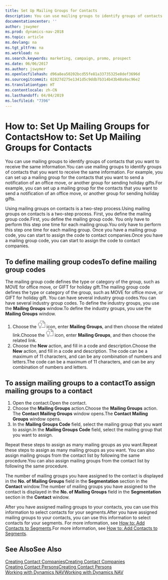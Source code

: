 ```yaml
---
title: Set Up Mailing Groups for Contacts
description: You can use mailing groups to identify groups of contacts that you want to receive the same information, for example, for a marketing campaign or promo.
documentationcenter: ''
author: jswymer
ms.prod: dynamics-nav-2018
ms.topic: article
ms.devlang: na
ms.tgt_pltfrm: na
ms.workload: na
ms.search.keywords: marketing, campaign, promo, prospect
ms.date: 06/06/2017
ms.author: jswymer
ms.openlocfilehash: d96a8ea50202bcd55fe81a33735325e8def3696d
ms.sourcegitcommit: 02827d275e1341d5c9ddb7b314b43b48a9ac96e2
ms.translationtype: HT
ms.contentlocale: zh-CN
ms.lasthandoff: 04/04/2019
ms.locfileid: "7396"
---
```

# <a name="how-to-set-up-mailing-groups-for-contacts"></a><span data-ttu-id="2c0c5-103">How to: Set Up Mailing Groups for Contacts</span><span class="sxs-lookup"><span data-stu-id="2c0c5-103">How to: Set Up Mailing Groups for Contacts</span></span>
<span data-ttu-id="2c0c5-104">You can use mailing groups to identify groups of contacts that you want to receive the same information.</span><span class="sxs-lookup"><span data-stu-id="2c0c5-104">You can use mailing groups to identify groups of contacts that you want to receive the same information.</span></span> <span data-ttu-id="2c0c5-105">For example, you can set up a mailing group for the contacts that you want to send a notification of an office move, or another group for sending holiday gifts.</span><span class="sxs-lookup"><span data-stu-id="2c0c5-105">For example, you can set up a mailing group for the contacts that you want to send a notification of an office move, or another group for sending holiday gifts.</span></span>

<span data-ttu-id="2c0c5-106">Using mailing groups on contacts is a two-step process.</span><span class="sxs-lookup"><span data-stu-id="2c0c5-106">Using mailing groups on contacts is a two-step process.</span></span> <span data-ttu-id="2c0c5-107">First, you define the mailing group code.</span><span class="sxs-lookup"><span data-stu-id="2c0c5-107">First, you define the mailing group code.</span></span> <span data-ttu-id="2c0c5-108">You only have to perform this step one time for each mailing group.</span><span class="sxs-lookup"><span data-stu-id="2c0c5-108">You only have to perform this step one time for each mailing group.</span></span> <span data-ttu-id="2c0c5-109">Once you have a mailing group code, you can start to assign the code to contact companies.</span><span class="sxs-lookup"><span data-stu-id="2c0c5-109">Once you have a mailing group code, you can start to assign the code to contact companies.</span></span>

## <a name="to-define-mailing-group-codes"></a><span data-ttu-id="2c0c5-110">To define mailing group codes</span><span class="sxs-lookup"><span data-stu-id="2c0c5-110">To define mailing group codes</span></span>
<span data-ttu-id="2c0c5-111">The mailing group code defines the type or category of the group, such as MOVE for office move, or GIFT for holiday gift.</span><span class="sxs-lookup"><span data-stu-id="2c0c5-111">The mailing group code defines the type or category of the group, such as MOVE for office move, or GIFT for holiday gift.</span></span> <span data-ttu-id="2c0c5-112">You can have several industry group codes.</span><span class="sxs-lookup"><span data-stu-id="2c0c5-112">You can have several industry group codes.</span></span> <span data-ttu-id="2c0c5-113">To define the industry groups, you use the **Mailing Groups** window.</span><span class="sxs-lookup"><span data-stu-id="2c0c5-113">To define the industry groups, you use the **Mailing Groups** window.</span></span>

1. <span data-ttu-id="2c0c5-114">Choose the ![Search for Page or Report](media/ui-search/search_small.png "Search for Page or Report icon") icon, enter **Mailing Groups**, and then choose the related link.</span><span class="sxs-lookup"><span data-stu-id="2c0c5-114">Choose the ![Search for Page or Report](media/ui-search/search_small.png "Search for Page or Report icon") icon, enter **Mailing Groups**, and then choose the related link.</span></span>
2. <span data-ttu-id="2c0c5-115">Choose the **New** action, and fill in a code and description.</span><span class="sxs-lookup"><span data-stu-id="2c0c5-115">Choose the **New** action, and fill in a code and description.</span></span> <span data-ttu-id="2c0c5-116">The code can be a maximum of 11 characters, and can be any combination of numbers and letters.</span><span class="sxs-lookup"><span data-stu-id="2c0c5-116">The code can be a maximum of 11 characters, and can be any combination of numbers and letters.</span></span>

## <a name="AssignMailGroupContact"></a> <span data-ttu-id="2c0c5-117">To assign mailing groups to a contact</span><span class="sxs-lookup"><span data-stu-id="2c0c5-117">To assign mailing groups to a contact</span></span>
1. <span data-ttu-id="2c0c5-118">Open the contact.</span><span class="sxs-lookup"><span data-stu-id="2c0c5-118">Open the contact.</span></span>
2. <span data-ttu-id="2c0c5-119">Choose the **Mailing Groups** action.</span><span class="sxs-lookup"><span data-stu-id="2c0c5-119">Choose the **Mailing Groups** action.</span></span> <span data-ttu-id="2c0c5-120">The **Contact Mailing Groups** window opens.</span><span class="sxs-lookup"><span data-stu-id="2c0c5-120">The **Contact Mailing Groups** window opens.</span></span>
3. <span data-ttu-id="2c0c5-121">In the **Mailing Groups Code** field, select the mailing group that you want to assign.</span><span class="sxs-lookup"><span data-stu-id="2c0c5-121">In the **Mailing Groups Code** field, select the mailing group that you want to assign.</span></span>

<span data-ttu-id="2c0c5-122">Repeat these steps to assign as many mailing groups as you want.</span><span class="sxs-lookup"><span data-stu-id="2c0c5-122">Repeat these steps to assign as many mailing groups as you want.</span></span> <span data-ttu-id="2c0c5-123">You can also assign mailing groups from the contact list by following the same procedure.</span><span class="sxs-lookup"><span data-stu-id="2c0c5-123">You can also assign mailing groups from the contact list by following the same procedure.</span></span>

<span data-ttu-id="2c0c5-124">The number of mailing groups you have assigned to the contact is displayed in the **No. of Mailing Groups** field in the **Segmentation** section in the **Contact** window.</span><span class="sxs-lookup"><span data-stu-id="2c0c5-124">The number of mailing groups you have assigned to the contact is displayed in the **No. of Mailing Groups** field in the **Segmentation** section in the **Contact** window.</span></span>

<span data-ttu-id="2c0c5-125">After you have assigned mailing groups to your contacts, you can use this information to select contacts for your segments.</span><span class="sxs-lookup"><span data-stu-id="2c0c5-125">After you have assigned mailing groups to your contacts, you can use this information to select contacts for your segments.</span></span> <span data-ttu-id="2c0c5-126">For more information, see [How to: Add Contacts to Segments](marketing-add-contact-segment.md).</span><span class="sxs-lookup"><span data-stu-id="2c0c5-126">For more information, see [How to: Add Contacts to Segments](marketing-add-contact-segment.md).</span></span>

## <a name="see-also"></a><span data-ttu-id="2c0c5-127">See Also</span><span class="sxs-lookup"><span data-stu-id="2c0c5-127">See Also</span></span>
[<span data-ttu-id="2c0c5-128">Creating Contact Companies</span><span class="sxs-lookup"><span data-stu-id="2c0c5-128">Creating Contact Companies</span></span>](marketing-create-contact-companies.md)  
[<span data-ttu-id="2c0c5-129">Creating Contact Persons</span><span class="sxs-lookup"><span data-stu-id="2c0c5-129">Creating Contact Persons</span></span>](marketing-create-contact-persons.md)  
[<span data-ttu-id="2c0c5-130">Working with Dynamics NAV</span><span class="sxs-lookup"><span data-stu-id="2c0c5-130">Working with Dynamics NAV</span></span>](ui-work-product.md)
